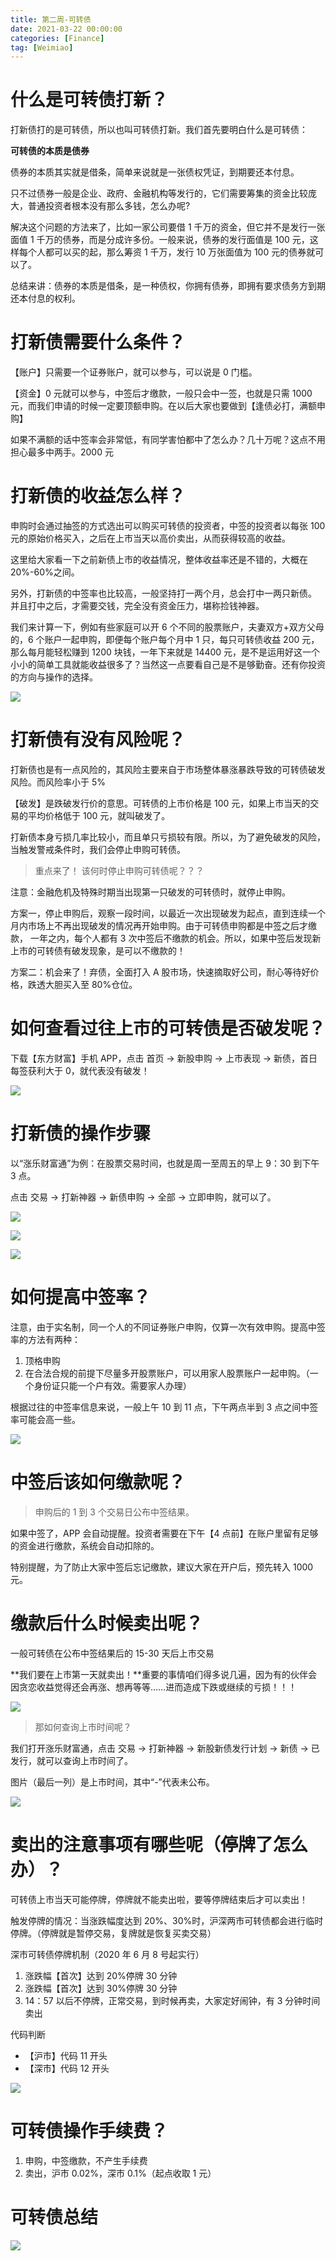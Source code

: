 ```yaml
---
title: 第二周-可转债
date: 2021-03-22 00:00:00
categories: [Finance]
tag: [Weimiao]
---
```


# 什么是可转债打新？

打新债打的是可转债，所以也叫可转债打新。我们首先要明白什么是可转债：

**可转债的本质是债券**

债券的本质其实就是借条，简单来说就是一张债权凭证，到期要还本付息。

只不过债券一般是企业、政府、金融机构等发行的，它们需要筹集的资金比较庞大，普通投资者根本没有那么多钱，怎么办呢?

解决这个问题的方法来了，比如一家公司要借 1 千万的资金，但它并不是发行一张面值 1 千万的债券，而是分成许多份。一般来说，债券的发行面值是 100 元，这样每个人都可以买的起，那么筹资 1 千万，发行 10 万张面值为 100 元的债券就可以了。

总结来讲：债券的本质是借条，是一种债权，你拥有债券，即拥有要求债务方到期还本付息的权利。

# 打新债需要什么条件？

【账户】只需要一个证券账户，就可以参与，可以说是 0 门槛。

【资金】0 元就可以参与，中签后才缴款，一般只会中一签，也就是只需 1000 元，而我们申请的时候一定要顶额申购。在以后大家也要做到【逢债必打，满额申购】

如果不满额的话中签率会非常低，有同学害怕都中了怎么办？几十万呢？这点不用担心最多中两手。2000 元

# 打新债的收益怎么样？

申购时会通过抽签的方式选出可以购买可转债的投资者，中签的投资者以每张 100 元的原始价格买入，之后在上市当天以高价卖出，从而获得较高的收益。

这里给大家看一下之前新债上市的收益情况，整体收益率还是不错的，大概在 20%-60%之间。

另外，打新债的中签率也比较高，一般坚持打一两个月，总会打中一两只新债。 并且打中之后，才需要交钱，完全没有资金压力，堪称捡钱神器。

我们来计算一下，例如有些家庭可以开 6 个不同的股票账户，夫妻双方+双方父母的，6 个账户一起申购，即便每个账户每个月中 1 只，每只可转债收益 200 元，那么每月能轻松赚到 1200 块钱，一年下来就是 14400 元，是不是运用好这一个小小的简单工具就能收益很多了？当然这一点要看自己是不是够勤奋。还有你投资的方向与操作的选择。

![](https://gitee.com/bruceeewong/image-bed/raw/master/2022-2-27/1645932266221-image.png)

# 打新债有没有风险呢？

打新债也是有一点风险的，其风险主要来自于市场整体暴涨暴跌导致的可转债破发风险。而风险率小于 5%

【破发】是跌破发行价的意思。可转债的上市价格是 100 元，如果上市当天的交易的平均价格低于 100 元，就叫破发了。

打新债本身亏损几率比较小，而且单只亏损较有限。所以，为了避免破发的风险，当触发警戒条件时，我们会停止申购可转债。

> 重点来了！ 该何时停止申购可转债呢？？？

注意：金融危机及特殊时期当出现第一只破发的可转债时，就停止申购。

方案一，停止申购后，观察一段时间，以最近一次出现破发为起点，直到连续一个月内市场上不再出现破发的情况再开始申购。由于可转债申购都是中签之后才缴款， 一年之内，每个人都有 3 次中签后不缴款的机会。所以，如果中签后发现新上市的可转债有破发现象，是可以不缴款的！

方案二：机会来了！弃债，全面打入 A 股市场，快速摘取好公司，耐心等待好价格，跌透大胆买入至 80%仓位。

# 如何查看过往上市的可转债是否破发呢？

下载【东方财富】手机 APP，点击 首页 → 新股申购 → 上市表现 → 新债，首日每签获利大于 0，就代表没有破发！

![](https://gitee.com/bruceeewong/image-bed/raw/master/2022-2-27/1645932343029-image.png)

# 打新债的操作步骤

以“涨乐财富通”为例：在股票交易时间，也就是周一至周五的早上 9：30 到下午 3 点。

点击 交易 → 打新神器 → 新债申购 → 全部 → 立即申购，就可以了。

![](https://gitee.com/bruceeewong/image-bed/raw/master/2022-2-27/1645932456586-image.png)

![](https://gitee.com/bruceeewong/image-bed/raw/master/2022-2-27/1645932461464-image.png)

![](https://gitee.com/bruceeewong/image-bed/raw/master/2022-2-27/1645932465431-image.png)

# 如何提高中签率？

注意，由于实名制，同一个人的不同证券账户申购，仅算一次有效申购。提高中签率的方法有两种：

1. 顶格申购
2. 在合法合规的前提下尽量多开股票账户，可以用家人股票账户一起申购。（一个身份证只能一个户有效。需要家人办理）

根据过往的中签率信息来说，一般上午 10 到 11 点，下午两点半到 3 点之间中签率可能会高一些。

![](https://gitee.com/bruceeewong/image-bed/raw/master/2022-2-27/1645932499358-image.png)

# 中签后该如何缴款呢？

> 申购后的 1 到 3 个交易日公布中签结果。

如果中签了，APP 会自动提醒。投资者需要在下午【4 点前】在账户里留有足够的资金进行缴款，系统会自动扣除的。

特别提醒，为了防止大家中签后忘记缴款，建议大家在开户后，预先转入 1000 元。

# 缴款后什么时候卖出呢？

一般可转债在公布中签结果后的 15-30 天后上市交易

**我们要在上市第一天就卖出！**重要的事情咱们得多说几遍，因为有的伙伴会因贪恋收益觉得还会再涨、想再等等……进而造成下跌或继续的亏损！！！

![](https://gitee.com/bruceeewong/image-bed/raw/master/2022-2-27/1645932598009-image.png)

> 那如何查询上市时间呢？

我们打开涨乐财富通，点击 交易 → 打新神器 → 新股新债发行计划 → 新债 → 已发行，就可以查询上市时间了。

图片（最后一列）是上市时间，其中“-”代表未公布。

![](https://gitee.com/bruceeewong/image-bed/raw/master/2022-2-27/1645932637314-image.png)

# 卖出的注意事项有哪些呢（停牌了怎么办）？

可转债上市当天可能停牌，停牌就不能卖出啦，要等停牌结束后才可以卖出！

触发停牌的情况：当涨跌幅度达到 20%、30%时，沪深两市可转债都会进行临时停牌。（停牌就是暂停交易，复牌就是恢复买卖交易）

深市可转债停牌机制（2020 年 6 月 8 号起实行）

1. 涨跌幅【首次】达到 20%停牌 30 分钟
2. 涨跌幅【首次】达到 30%停牌 30 分钟
3. 14：57 以后不停牌，正常交易，到时候再卖，大家定好闹钟，有 3 分钟时间卖出

代码判断

- 【沪市】代码 11 开头
- 【深市】代码 12 开头

![](https://gitee.com/bruceeewong/image-bed/raw/master/2022-2-27/1645932690618-image.png)

# 可转债操作手续费？

1. 申购，中签缴款，不产生手续费
2. 卖出，沪市 0.02%，深市 0.1%（起点收取 1 元）

# 可转债总结

![](https://gitee.com/bruceeewong/image-bed/raw/master/2022-2-27/1645932712190-image.png)
